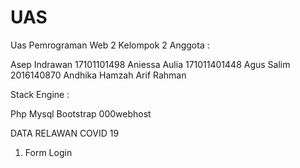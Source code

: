 # UAS

Uas Pemrograman Web 2 Kelompok 2 Anggota :

Asep Indrawan 17101101498
Aniessa Aulia 171011401448
Agus Salim 2016140870
Andhika Hamzah
Arif Rahman

Stack Engine :

Php
Mysql
Bootstrap
000webhost

DATA RELAWAN COVID 19

1. Form Login

